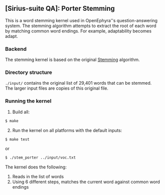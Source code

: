## [Sirius-suite QA]: Porter Stemming

This is a word stemming kernel used in OpenEphyra''s question-answering
system. The stemming algorithm attempts to extract the root of each word by
matching common word endings. For example, adaptability becomes adapt.

### Backend
The stemming kernel is based on the original
[Stemming](http://tartarus.org/martin/PorterStemmer/) algorithm.

### Directory structure
`./input/` contains the original list of 29,401 words that can be stemmed. The
larger input files are copies of this original file.

### Running the kernel
1. Build all:  
```bash
$ make
```
2. Run the kernel on all platforms with the default inputs:
```bash
$ make test
```
or
```bash
$ ./stem_porter ../input/voc.txt
```
The kernel does the following:
  1. Reads in the list of words
  2. Using 6 different steps, matches the current word against common word
  endings
